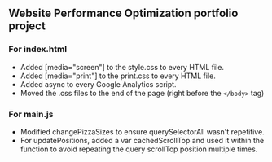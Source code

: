## Website Performance Optimization portfolio project

### For index.html
- Added [media="screen"] to the style.css to every HTML file.
- Added [media="print"] to the print.css to every HTML file.
- Added async to every Google Analytics script.
- Moved the .css files to the end of the page (right before the `</body>` tag)

### For main.js
- Modified changePizzaSizes to ensure querySelectorAll wasn't repetitive.
- For updatePositions, added a var cachedScrollTop and used it within the function to avoid repeating the query scrollTop position multiple times.
